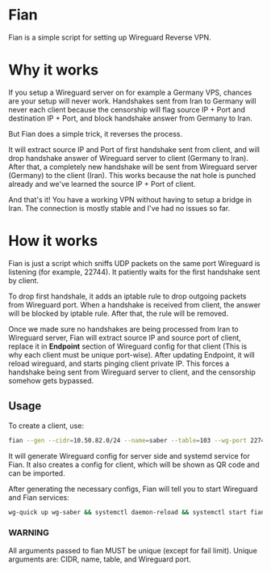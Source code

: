 # Fian
Fian is a simple script for setting up Wireguard Reverse VPN.

# Why it works

If you setup a Wireguard server on for example a Germany VPS, chances are your setup will never work. Handshakes sent from Iran to Germany will never each client because the censorship will flag source IP + Port and destination IP + Port, and block handshake answer from Germany to Iran.

But Fian does a simple trick, it reverses the process.

It will extract source IP and Port of first handshake sent from client, and will drop handshake answer of Wireguard server to client (Germany to Iran). After that, a completely new handshake will be sent from Wireguard server (Germany) to the client (Iran). This works because the nat hole is punched already and we've learned the source IP + Port of client.

And that's it! You have a working VPN without having to setup a bridge in Iran. The connection is mostly stable and I've had no issues so far.


# How it works
Fian is just a script which sniffs UDP packets on the same port Wireguard is listening (for example, 22744). It patiently waits for the first handshake sent by client.

To drop first handshale, it adds an iptable rule to drop outgoing packets from Wireguard port. When a handshake is received from client, the answer will be blocked by iptable rule. After that, the rule will be removed.

Once we made sure no handshakes are being processed from Iran to Wireguard server, Fian will extract source IP and source port of client, replace it in **Endpoint** section of Wireguard config for that client (This is why each client must be unique port-wise). After updating Endpoint, it will reload wireguard, and starts pinging client private IP. This forces a handshake being sent from Wireguard server to client, and the censorship somehow gets bypassed.


## Usage

To create a client, use:
```bash
fian --gen --cidr=10.50.82.0/24 --name=saber --table=103 --wg-port 22744 --fail-limit 3
```

It will generate Wireguard config for server side and systemd service for Fian. It also creates a config for client, which will be shown as QR code and can be imported.

After generating the necessary configs, Fian will tell you to start Wireguard and Fian services:

```bash
wg-quick up wg-saber && systemctl daemon-reload && systemctl start fian@saber
```


### WARNING

All arguments passed to fian MUST be unique (except for fail limit). Unique arguments are: CIDR, name, table, and Wireguard port.

